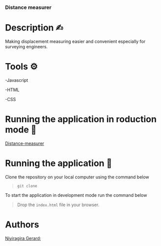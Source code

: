 ### Distance measurer

# Description ✍︎
Making displacement measuring easier and convenient especially for surveying engineers.

# Tools ⚙︎

-Javascript

-HTML

-CSS


# Running the application in roduction mode 🚀

[Distance-measurer]()


# Running the application 🔧

Clone the repository on your local computer using the command below

> `git clone `

To start the application in development mode run the command below

> Drop the `index.html` file in your browser.


# Authors

[Niyiragira Gerard]();

